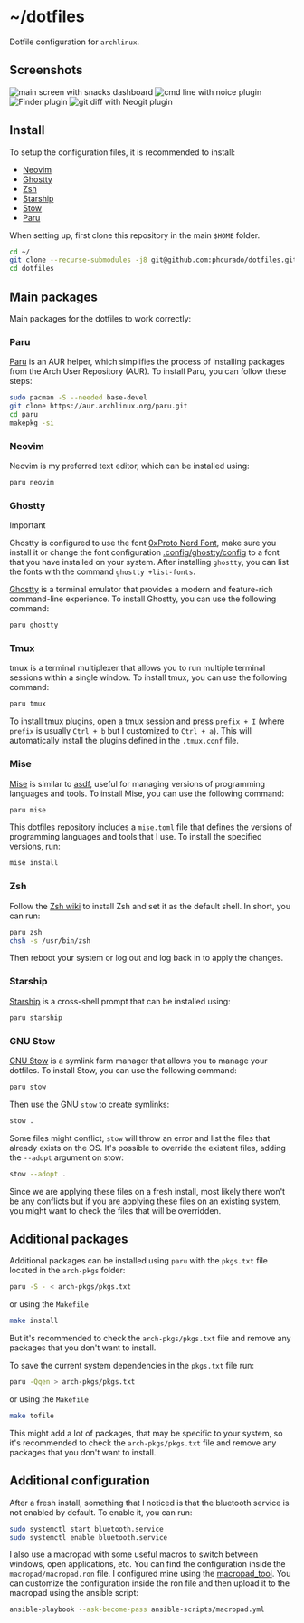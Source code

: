 # ~/dotfiles

Dotfile configuration for `archlinux`.

## Screenshots

<img src="images/dashboard.png" alt="main screen with snacks dashboard">

<img src="images/cmdline.png" alt="cmd line with noice plugin">

<img src="images/finder.png" alt="Finder plugin">

<img src="images/gitdiff.png" alt="git diff with Neogit plugin">

## Install

To setup the configuration files, it is recommended to install:

- [Neovim](https://neovim.io)
- [Ghostty](https://ghostty.org/)
- [Zsh](https://wiki.archlinux.org/title/Zsh)
- [Starship](https://starship.rs)
- [Stow](https://www.gnu.org/software/stow/manual/stow.html)
- [Paru](https://github.com/Morganamilo/paru)

When setting up, first clone this repository in the main `$HOME` folder.

```bash
cd ~/
git clone --recurse-submodules -j8 git@github.com:phcurado/dotfiles.git
cd dotfiles
```

## Main packages

Main packages for the dotfiles to work correctly:

### Paru

[Paru](https://github.com/Morganamilo/paru) is an AUR helper, which simplifies the process of installing packages from the Arch User Repository (AUR). To install Paru, you can follow these steps:

```bash
sudo pacman -S --needed base-devel
git clone https://aur.archlinux.org/paru.git
cd paru
makepkg -si

```

### Neovim

Neovim is my preferred text editor, which can be installed using:

```bash
paru neovim
```

### Ghostty

> [!IMPORTANT]
> Ghostty is configured to use the font [0xProto Nerd Font](https://github.com/0xType/0xProto), make sure you install it or change the font configuration [.config/ghostty/config](.config/ghostty/config) to a font that you have installed on your system. After installing `ghostty`, you can list the fonts with the command `ghostty +list-fonts`.

[Ghostty](https://ghostty.org/) is a terminal emulator that provides a modern and feature-rich command-line experience. To install Ghostty, you can use the following command:

```bash
paru ghostty
```

### Tmux

tmux is a terminal multiplexer that allows you to run multiple terminal sessions within a single window. To install tmux, you can use the following command:

```bash
paru tmux
```

To install tmux plugins, open a tmux session and press `prefix + I` (where `prefix` is usually `Ctrl + b` but I customized to `Ctrl + a`). This will automatically install the plugins defined in the `.tmux.conf` file.

### Mise

[Mise](https://github.com/jdx/mise) is similar to [asdf](https://asdf-vm.com/), useful for managing versions of programming languages and tools. To install Mise, you can use the following command:

```bash
paru mise
```

This dotfiles repository includes a `mise.toml` file that defines the versions of programming languages and tools that I use. To install the specified versions, run:

```bash
mise install
```

### Zsh

Follow the [Zsh wiki](https://wiki.archlinux.org/title/Zsh) to install Zsh and set it as the default shell.
In short, you can run:

```bash
paru zsh
chsh -s /usr/bin/zsh
```

Then reboot your system or log out and log back in to apply the changes.

### Starship

[Starship](https://starship.rs) is a cross-shell prompt that can be installed using:

```bash
paru starship
```

### GNU Stow

[GNU Stow](https://www.gnu.org/software/stow/manual/stow.html) is a symlink farm manager that allows you to manage your dotfiles. To install Stow, you can use the following command:

```bash
paru stow
```

Then use the GNU `stow` to create symlinks:

```bash
stow .
```

Some files might conflict, `stow` will throw an error and list the files that already exists on the OS.
It's possible to override the existent files, adding the `--adopt` argument on stow:

```bash
stow --adopt .
```

Since we are applying these files on a fresh install, most likely there won't be any conflicts but if you are applying these files on an existing system, you might want to check the files that will be overridden.

## Additional packages

Additional packages can be installed using `paru` with the `pkgs.txt` file located in the `arch-pkgs` folder:

```bash
paru -S - < arch-pkgs/pkgs.txt
```

or using the `Makefile`

```bash
make install
```

But it's recommended to check the `arch-pkgs/pkgs.txt` file and remove any packages that you don't want to install.

To save the current system dependencies in the `pkgs.txt` file run:

```bash
paru -Qqen > arch-pkgs/pkgs.txt
```

or using the `Makefile`

```bash
make tofile
```

This might add a lot of packages, that may be specific to your system, so it's recommended to check the `arch-pkgs/pkgs.txt` file and remove any packages that you don't want to install.

## Additional configuration

After a fresh install, something that I noticed is that the bluetooth service is not enabled by default. To enable it, you can run:

```bash
sudo systemctl start bluetooth.service
sudo systemctl enable bluetooth.service
```

I also use a macropad with some useful macros to switch between windows, open applications, etc. You can find the configuration inside the `macropad/macropad.ron` file. I configured mine using the [macropad_tool](https://github.com/kamaaina/macropad_tool). You can customize the configuration inside the ron file and then upload it to the macropad using the ansible script:

```bash
ansible-playbook --ask-become-pass ansible-scripts/macropad.yml
```
